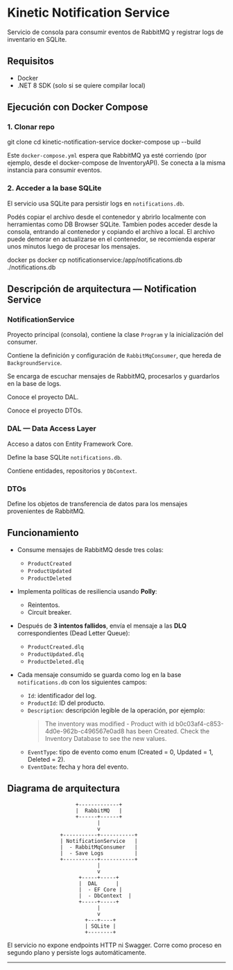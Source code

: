 # Kinetic Notification Service
Servicio de consola para consumir eventos de RabbitMQ y registrar logs de inventario en SQLite.

## Requisitos

- Docker
- .NET 8 SDK (solo si se quiere compilar local)

## Ejecución con Docker Compose

### 1. Clonar repo

git clone <url-repo-notification>
cd kinetic-notification-service
docker-compose up --build

Este `docker-compose.yml` espera que RabbitMQ ya esté corriendo (por ejemplo, desde el docker-compose de InventoryAPI). Se conecta a la misma instancia para consumir eventos.

### 2. Acceder a la base SQLite

El servicio usa SQLite para persistir logs en `notifications.db`.

Podés copiar el archivo desde el contenedor y abrirlo localmente con herramientas como DB Browser SQLite.
Tambien podes acceder desde la consola, entrando al contenedor y copiando el archivo a local. El archivo puede demorar en actualizarse en el contenedor, se recomienda esperar unos minutos luego de procesar los mensajes.

docker ps
docker cp notificationservice:/app/notifications.db ./notifications.db

## Descripción de arquitectura — Notification Service

### NotificationService

Proyecto principal (consola), contiene la clase `Program` y la inicialización del consumer.

Contiene la definición y configuración de `RabbitMqConsumer`, que hereda de `BackgroundService`.

Se encarga de escuchar mensajes de RabbitMQ, procesarlos y guardarlos en la base de logs.

Conoce el proyecto DAL.

Conoce el proyecto DTOs.

### DAL — Data Access Layer

Acceso a datos con Entity Framework Core.

Define la base SQLite `notifications.db`.

Contiene entidades, repositorios y `DbContext`.

### DTOs

Define los objetos de transferencia de datos para los mensajes provenientes de RabbitMQ.

## Funcionamiento

- Consume mensajes de RabbitMQ desde tres colas:
  - `ProductCreated`
  - `ProductUpdated`
  - `ProductDeleted`

- Implementa políticas de resiliencia usando **Polly**:
  - Reintentos.
  - Circuit breaker.

- Después de **3 intentos fallidos**, envía el mensaje a las **DLQ** correspondientes (Dead Letter Queue):
  - `ProductCreated.dlq`
  - `ProductUpdated.dlq`
  - `ProductDeleted.dlq`

- Cada mensaje consumido se guarda como log en la base `notifications.db` con los siguientes campos:
  - `Id`: identificador del log.
  - `ProductId`: ID del producto.
  - `Description`: descripción legible de la operación, por ejemplo:  
    > The inventory was modified - Product with id b0c03af4-c853-4d0e-962b-c496567e0ad8 has been Created. Check the Inventory Database to see the new values.
  - `EventType`: tipo de evento como enum (Created = 0, Updated = 1, Deleted = 2).
  - `EventDate`: fecha y hora del evento.

## Diagrama de arquitectura

```
                      +-------------+
                      |  RabbitMQ   |
                      +------+------+
                             |
                             v
                 +-----------+-----------+
                 | NotificationService   |
                 |  - RabbitMqConsumer   |
                 |  - Save Logs          |
                 +-----------+-----------+
                             |
                             v
                       +-----+-----+
                       |  DAL      |
                       |  - EF Core |
                       |  - DbContext  |
                       +-----+-----+
                             |
                             v
                         +---+----+
                         | SQLite |
                         +--------+
```

El servicio no expone endpoints HTTP ni Swagger. Corre como proceso en segundo plano y persiste logs automáticamente.

---
